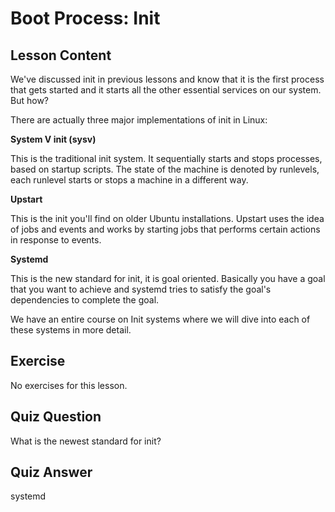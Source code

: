 # Boot Process: Init

## Lesson Content

We've discussed init in previous lessons and know that it is the first process that gets started and it starts all the other essential services on our system. But how?

There are actually three major implementations of init in Linux: 

<b>System V init (sysv)</b>

This is the traditional init system. It sequentially starts and stops processes, based on startup scripts. The state of the machine is denoted by runlevels, each runlevel starts or stops a machine in a different way. 

<b>Upstart</b>

This is the init you'll find on older Ubuntu installations. Upstart uses the idea of jobs and events and works by starting jobs that performs certain actions in response to events. 

<b>Systemd</b>

This is the new standard for init, it is goal oriented. Basically you have a goal that you want to achieve and systemd tries to satisfy the goal's dependencies to complete the goal. 

We have an entire course on Init systems where we will dive into each of these systems in more detail.

## Exercise

No exercises for this lesson.

## Quiz Question

What is the newest standard for init?

## Quiz Answer

systemd